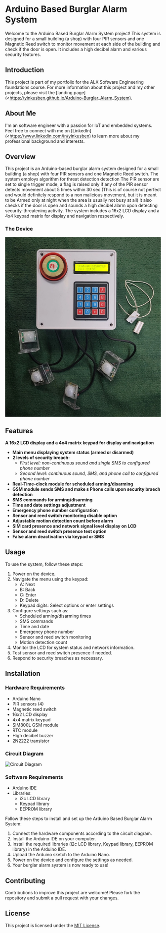# Arduino Based Burglar Alarm System

Welcome to the Arduino Based Burglar Alarm System project! This system is designed for a small building (a shop) with four PIR sensors and one Magnetic Reed switch to monitor movement at each side of the building and check if the door is open. It includes a high decibel alarm and various security features.

## Introduction
This project is part of my portfolio for the ALX Software Engineering foundations course. For more information about this project and my other projects, please visit the [landing page](<https://yinkusben.github.io/Arduino-Burglar_Alarm_System).

## About Me
I'm an software engineer with a passion for IoT and embedded systems. Feel free to connect with me on [LinkedIn](<https://www.linkedin.com/in/yinkusben) to learn more about my professional background and interests.

## Overview
This project is an Arduino-based burglar alarm system designed for a small building (a shop) with four PIR sensors and one Magnetic Reed switch. The system employs algorithm for threat detection detection The PIR sensor are set to single trigger mode, a flag is raised only if any of the PIR sensor detects movement about 5 times within 30 sec (This is of course not perfect and would definitely respond to a non malicious movement, but it is meant to be Armed only at night when the area is usually not busy at all) it also checks if the door is open and sounds a high decibel alarm upon detecting security-threatening activity. The system includes a 16x2 LCD display and a 4x4 keypad matrix for display and navigation respectively.

### The Device
![Burglar Alarm system](/Pictures/Image_1.jpg)


## Features
**A 16x2 LCD display and a 4x4 matrix keypad for display and navigation**
- **Main menu displaying system status (armed or disarmed)**
- **2 levels of security breach:**
  - *First level: non-continuous sound and single SMS to configured phone number*
  - *Second level: continuous sound, SMS, and phone call to configured phone number*
- **Real-Time-clock module for scheduled arming/disarming**
- **GSM module sends SMS and make s Phone calls upon security braech detection**
- **SMS commands for arming/disarming**
- **Time and date settings adjustment**
- **Emergency phone number configuration**
- **Sensor and reed switch monitoring disable option**
- **Adjustable motion detection count before alarm**
- **SIM card presence and network signal level display on LCD**
- **Sensor and reed switch presence test option**
- **False alarm deactivation via keypad or SMS**

## Usage
To use the system, follow these steps:
1. Power on the device.
2. Navigate the menu using the keypad:
   - A: Next
   - B: Back
   - C: Enter
   - D: Delete
   - Keypad digits: Select options or enter settings
3. Configure settings such as:
   - Scheduled arming/disarming times
   - SMS commands
   - Time and date
   - Emergency phone number
   - Sensor and reed switch monitoring
   - Motion detection count
4. Monitor the LCD for system status and network information.
5. Test sensor and reed switch presence if needed.
6. Respond to security breaches as necessary.

## Installation

### Hardware Requirements
- Arduino Nano
- PIR sensors (4)
- Magnetic reed switch
- 16x2 LCD display
- 4x4 matrix keypad
- SIM800L GSM module
- RTC module
- High decibel buzzer
- 2N2222 transistor

### Circuit Diagram
![Circuit Diagram](/Circuit_Diagram/circuit_diagram.png)

### Software Requirements
- Arduino IDE
- Libraries:
  - i2c LCD library
  - Keypad library
  - EEPROM library

Follow these steps to install and set up the Arduino Based Burglar Alarm System:
1. Connect the hardware components according to the circuit diagram.
2. Install the Arduino IDE on your computer.
3. Install the required libraries (i2c LCD library, Keypad library, EEPROM library) in the Arduino IDE.
4. Upload the Arduino sketch to the Arduino Nano.
5. Power on the device and configure the settings as needed.
6. Your burglar alarm system is now ready to use!


## Contributing
Contributions to improve this project are welcome! Please fork the repository and submit a pull request with your changes.

## License
This project is licensed under the [MIT License](LICENSE).
